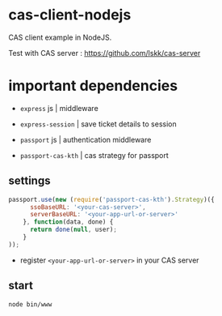 # cas-client-nodejs

CAS client example in NodeJS.

Test with CAS server : https://github.com/lskk/cas-server

# important dependencies

* `express` js | middleware

* `express-session` | save ticket details to session

* `passport` js | authentication middleware 

* `passport-cas-kth` | cas strategy for passport

## settings

```js
passport.use(new (require('passport-cas-kth').Strategy)({
      ssoBaseURL: '<your-cas-server>',
      serverBaseURL: '<your-app-url-or-server>'
    }, function(data, done) {
      return done(null, user);
    }
));
```

* register `<your-app-url-or-server>` in your CAS server

## start

`node bin/www`
